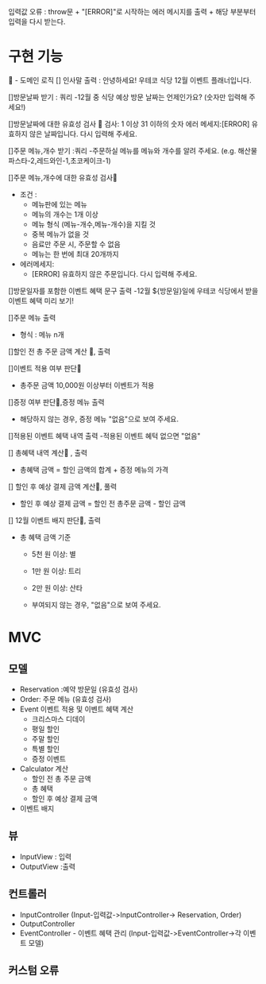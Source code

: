 입력값 오류 : throw문 + "[ERROR]"로 시작하는 에러 메시지를 출력 + 해당 부분부터 입력을 다시 받는다.

# 구현 기능

🔵 - 도메인 로직
[] 인사말 출력
: 안녕하세요! 우테코 식당 12월 이벤트 플래너입니다.

[]방문날짜 받기
: 쿼리 -12월 중 식당 예상 방문 날짜는 언제인가요? (숫자만 입력해 주세요!)

[]방문날짜에 대한 유효성 검사 🔵
검사: 1 이상 31 이하의 숫자
에러 메세지:[ERROR] 유효하지 않은 날짜입니다. 다시 입력해 주세요.

[]주문 메뉴,개수 받기
:쿼리 -주문하실 메뉴를 메뉴와 개수를 알려 주세요. (e.g. 해산물파스타-2,레드와인-1,초코케이크-1)

[]주문 메뉴,개수에 대한 유효성 검사🔵

- 조건 :
  - 메뉴판에 있는 메뉴
  - 메뉴의 개수는 1개 이상
  - 메뉴 형식 (메뉴-개수,메뉴-개수)을 지킬 것
  - 중복 메뉴가 없을 것
  - 음료만 주문 시, 주문할 수 없음
  - 메뉴는 한 번에 최대 20개까지
- 에러메세지:
  - [ERROR] 유효하지 않은 주문입니다. 다시 입력해 주세요.

[]방문일자를 포함한 이벤트 혜택 문구 출력
-12월 ${방문일}일에 우테코 식당에서 받을 이벤트 혜택 미리 보기!

[]주문 메뉴 출력

- 형식 : 메뉴 n개

[]할인 전 총 주문 금액 계산 🔵, 출력

[]이벤트 적용 여부 판단🔵

- 총주문 금액 10,000원 이상부터 이벤트가 적용

[]증정 여부 판단🔵,증정 메뉴 출력

- 해당하지 않는 경우, 증정 메뉴 "없음"으로 보여 주세요.

[]적용된 이벤트 혜택 내역 출력 -적용된 이벤트 혜턱 없으면 "없음"

[] 총혜택 내역 계산🔵 , 출력

- 총혜택 금액 = 할인 금액의 합계 + 증정 메뉴의 가격

[] 할인 후 예상 결제 금액 계산🔵, 풀력

- 할인 후 예상 결제 금액 = 할인 전 총주문 금액 - 할인 금액

[] 12월 이벤트 배지 판단🔵, 출력

- 총 혜택 금액 기준

  - 5천 원 이상: 별
  - 1만 원 이상: 트리
  - 2만 원 이상: 산타

  - 부여되지 않는 경우, "없음"으로 보여 주세요.

# MVC

## 모델

- Reservation :예약 방문일 (유효성 검사)
- Order: 주문 메뉴 (유효성 검사)
- Event 이벤트 적용 및 이벤트 혜택 계산
  - 크리스마스 디데이
  - 평일 할인
  - 주말 할인
  - 특별 할인
  - 증정 이벤트
- Calculator 계산
  - 할인 전 총 주문 금액
  - 총 혜택
  - 할인 후 예상 결제 금액
- 이벤트 배지

## 뷰

- InputView : 입력
- OutputView :출력

## 컨트롤러

- InputController (Input-입력값->InputController-> Reservation, Order)
- OutputController
- EventController - 이벤트 혜택 관리 (Input-입력값->EventController->각 이벤트 모델)

## 커스텀 오류
